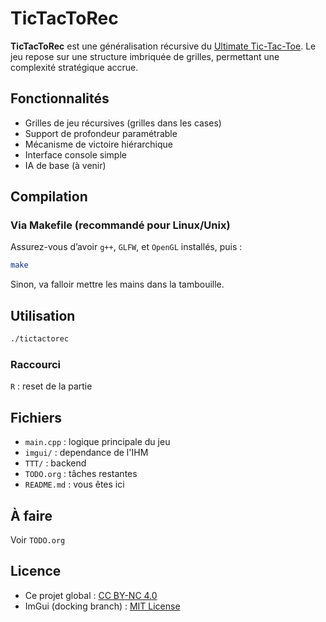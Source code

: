 # TicTacToRec

**TicTacToRec** est une généralisation récursive du [Ultimate Tic-Tac-Toe](https://en.wikipedia.org/wiki/Ultimate_tic-tac-toe). Le jeu repose sur une structure imbriquée de grilles, permettant une complexité stratégique accrue.

## Fonctionnalités

- Grilles de jeu récursives (grilles dans les cases)
- Support de profondeur paramétrable
- Mécanisme de victoire hiérarchique
- Interface console simple
- IA de base (à venir)

## Compilation

### Via Makefile (recommandé pour Linux/Unix)

Assurez-vous d’avoir `g++`, `GLFW`, et `OpenGL` installés, puis :

```bash
make
```

Sinon, va falloir mettre les mains dans la tambouille.

## Utilisation

```bash
./tictactorec
```

### Raccourci

`R` : reset de la partie

## Fichiers

- `main.cpp` : logique principale du jeu
- `imgui/` : dependance de l'IHM
- `TTT/` : backend
- `TODO.org` : tâches restantes
- `README.md` : vous êtes ici

## À faire

Voir `TODO.org`

## Licence

- Ce projet global : [CC BY-NC 4.0](LICENCE.txt)
- ImGui (docking branch) : [MIT License](imgui/LICENSE.txt)
